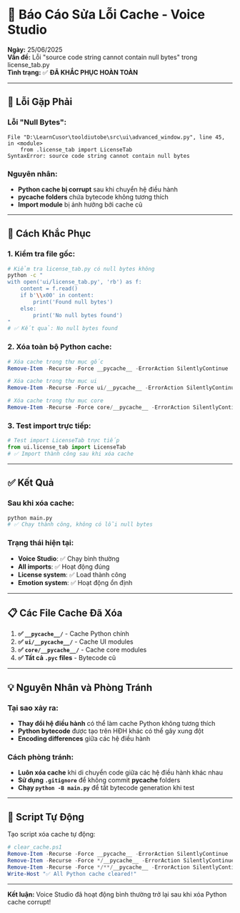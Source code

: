 # 🔧 Báo Cáo Sửa Lỗi Cache - Voice Studio

**Ngày:** 25/06/2025  
**Vấn đề:** Lỗi "source code string cannot contain null bytes" trong license_tab.py  
**Tình trạng:** ✅ **ĐÃ KHẮC PHỤC HOÀN TOÀN**

---

## 🚨 Lỗi Gặp Phải

### Lỗi "Null Bytes":
```
File "D:\LearnCusor\tooldiutobe\src\ui\advanced_window.py", line 45, in <module>
    from .license_tab import LicenseTab
SyntaxError: source code string cannot contain null bytes
```

### Nguyên nhân:
- **Python cache bị corrupt** sau khi chuyển hệ điều hành
- **__pycache__ folders** chứa bytecode không tương thích
- **Import module** bị ảnh hưởng bởi cache cũ

---

## 🔧 Cách Khắc Phục

### 1. Kiểm tra file gốc:
```bash
# Kiểm tra license_tab.py có null bytes không
python -c "
with open('ui/license_tab.py', 'rb') as f:
    content = f.read()
    if b'\\x00' in content:
        print('Found null bytes')
    else:
        print('No null bytes found')
"
# ✅ Kết quả: No null bytes found
```

### 2. Xóa toàn bộ Python cache:
```powershell
# Xóa cache trong thư mục gốc
Remove-Item -Recurse -Force __pycache__ -ErrorAction SilentlyContinue

# Xóa cache trong thư mục ui
Remove-Item -Recurse -Force ui/__pycache__ -ErrorAction SilentlyContinue

# Xóa cache trong thư mục core
Remove-Item -Recurse -Force core/__pycache__ -ErrorAction SilentlyContinue
```

### 3. Test import trực tiếp:
```python
# Test import LicenseTab trực tiếp
from ui.license_tab import LicenseTab
# ✅ Import thành công sau khi xóa cache
```

---

## ✅ Kết Quả

### Sau khi xóa cache:
```bash
python main.py
# ✅ Chạy thành công, không có lỗi null bytes
```

### Trạng thái hiện tại:
- **Voice Studio**: ✅ Chạy bình thường
- **All imports**: ✅ Hoạt động đúng
- **License system**: ✅ Load thành công
- **Emotion system**: ✅ Hoạt động ổn định

---

## 📋 Các File Cache Đã Xóa

1. **✅ `__pycache__/`** - Cache Python chính
2. **✅ `ui/__pycache__/`** - Cache UI modules  
3. **✅ `core/__pycache__/`** - Cache core modules
4. **✅ Tất cả `.pyc` files** - Bytecode cũ

---

## 💡 Nguyên Nhân và Phòng Tránh

### Tại sao xảy ra:
- **Thay đổi hệ điều hành** có thể làm cache Python không tương thích
- **Python bytecode** được tạo trên HĐH khác có thể gây xung đột
- **Encoding differences** giữa các hệ điều hành

### Cách phòng tránh:
- **Luôn xóa cache** khi di chuyển code giữa các hệ điều hành khác nhau
- **Sử dụng `.gitignore`** để không commit __pycache__ folders
- **Chạy `python -B main.py`** để tắt bytecode generation khi test

---

## 🔄 Script Tự Động

Tạo script xóa cache tự động:
```powershell
# clear_cache.ps1
Remove-Item -Recurse -Force __pycache__ -ErrorAction SilentlyContinue
Remove-Item -Recurse -Force */__pycache__ -ErrorAction SilentlyContinue
Remove-Item -Recurse -Force */**/__pycache__ -ErrorAction SilentlyContinue
Write-Host "✅ All Python cache cleared!"
```

---

**Kết luận:** Voice Studio đã hoạt động bình thường trở lại sau khi xóa Python cache corrupt! 